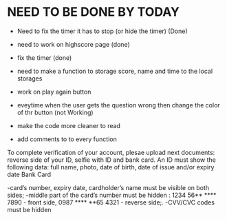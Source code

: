 <h1> NEED TO BE DONE BY TODAY </h1>

- Need to fix the timer it has to stop  (or hide the timer) (Done)

- need to work on highscore page (done)

- fix the timer (done)

- need to make a function to storage score, name and time to the local storages 

- work on play again button

- eveytime when the user gets the question wrong then change the color of thr button (not Working)

- make the code more cleaner to read 

- add comments to to every function 










To complete verification of your account, plesae upload next documents: reverse side of your ID, selfie with ID and bank card.
An ID must show the following data: full name, photo, date of birth, date of issue and/or expiry date
Bank Card

-card’s number, expiry date, cardholder’s name must be visible on both sides;
-middle part of the card’s number must be hidden : 1234 56** **** 7890 - front side, 0987 **** **65 4321 - reverse side;.
-CVV/CVC codes must be hidden